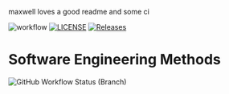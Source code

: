 maxwell loves a good readme
and some ci

![workflow](https://github.com/malkybar/sem/actions/workflows/main.yml/badge.svg)
[![LICENSE](https://img.shields.io/github/license/malkybar/sem.svg?style=flat-square)](https://github.com/malkybar/sem/blob/master/LICENSE)
[![Releases](https://img.shields.io/github/release/malkybar/sem/all.svg?style=flat-square)](https://github.com/malkybar/sem/releases)
# Software Engineering Methods
![GitHub Workflow Status (Branch)](https://img.shields.io/github/actions/workflow/status/malkybar/sem/main.yml?branch=develop&style=flat-square)
